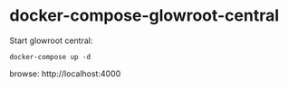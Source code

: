 # docker-compose-glowroot-central

Start glowroot central:
```
docker-compose up -d
```

browse: http://localhost:4000
